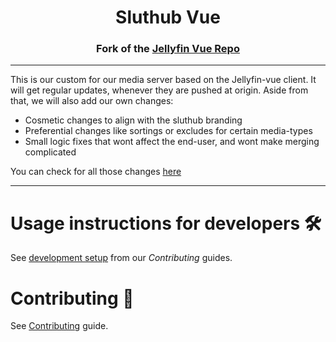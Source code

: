 <h1 align="center">Sluthub Vue</h1>

<h3 align="center">Fork of the <a href="https://github.com/jellyfin/jellyfin-vue">Jellyfin Vue Repo</a></h3>

---


This is our custom for our media server based on the Jellyfin-vue client. It will get regular updates, whenever they are pushed at origin. Aside from that, we will also add our own changes:

- Cosmetic changes to align with the sluthub branding
- Preferential changes like sortings or excludes for certain media-types
- Small logic fixes that wont affect the end-user, and wont make merging complicated

You can check for all those changes [here](https://github.com/Sluthub/sluthub-vue/commits/master/?author=ClaraCrazy)

---

# Usage instructions for developers 🛠

See [development setup](https://github.com/jellyfin/jellyfin-vue/wiki/Contributing#development-setup) from our *Contributing* guides.

# Contributing 🤝

See [Contributing](https://github.com/jellyfin/jellyfin-vue/wiki/Contributing) guide.
